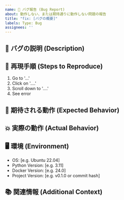```yaml
---
name: 🐛 バグ報告 (Bug Report)
about: 動作しない、または期待通りに動作しない問題の報告
title: "fix: [バグの概要]"
labels: Type: Bug
assignees: ''
---
```


## 🐞 バグの説明 (Description)

<!-- バグの内容を明確かつ簡潔に説明してください -->

## 🔁 再現手順 (Steps to Reproduce)

<!-- バグを再現させるための具体的な手順を記述してください -->
1. Go to '...'
2. Click on '....'
3. Scroll down to '....'
4. See error

## 🤔 期待される動作 (Expected Behavior)

<!-- 本来、どのように動作すべきだったかを説明してください -->

## 💥 実際の動作 (Actual Behavior)

<!-- 実際に何が起こったかを説明してください -->

## 🖥️ 環境 (Environment)

<!-- (任意) バグが発生した環境情報を記述してください (OS, Pythonバージョン, Dockerバージョンなど) -->
- OS: [e.g. Ubuntu 22.04]
- Python Version: [e.g. 3.11]
- Docker Version: [e.g. 24.0]
- Project Version: [e.g. v0.1.0 or commit hash]

## 📚 関連情報 (Additional Context)

<!-- エラーメッセージ全文、ログ、スクリーンショットなど、問題解決に役立つ情報があれば記述 --> 